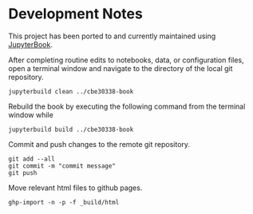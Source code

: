 # Development Notes

This project has been ported to and currently maintained using [JupyterBook](https://jupyterbook.org/intro.html).

After completing routine edits to notebooks, data, or configuration files, open a terminal window and navigate to the directory of the local git repository. 

```
jupyterbuild clean ../cbe30338-book
```

Rebuild the book by executing the following command from the terminal window while 


```
jupyterbuild build ../cbe30338-book
```

Commit and push changes to the remote git repository.


```
git add --all
git commit -m "commit message"
git push
```

Move relevant html files to github pages.

```
ghp-import -n -p -f _build/html
```
